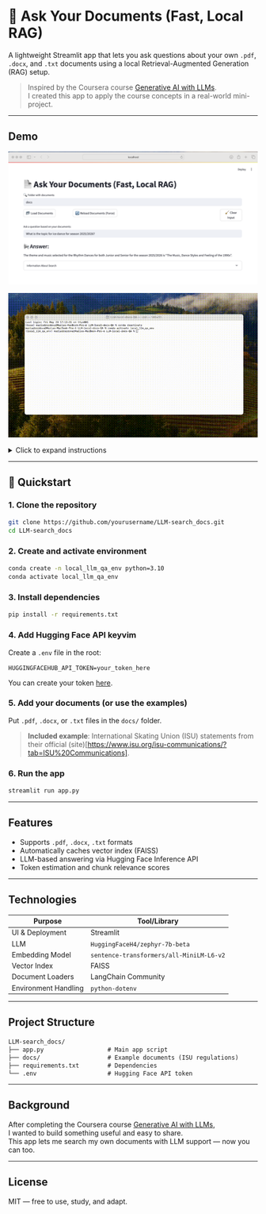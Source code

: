 # 📄 Ask Your Documents (Fast, Local RAG)

A lightweight Streamlit app that lets you ask questions about your own `.pdf`, `.docx`, and `.txt` documents using a local Retrieval-Augmented Generation (RAG) setup.

> Inspired by the Coursera course [Generative AI with LLMs](https://www.coursera.org/learn/generative-ai-with-llms).  
> I created this app to apply the course concepts in a real-world mini-project.

---

## Demo

![Screenshot of the app](demo/screenshot.png)

![App demo](demo/demo.gif)

<details>
<summary>Click to expand instructions</summary>

1. Load your documents into the `docs/` folder  
2. Press "Load Documents"  
3. Ask a question — for example:  
   **"What is the theme for Ice Dance 2025–2026?"**

</details>

---

## 🚀 Quickstart

### 1. Clone the repository

```bash
git clone https://github.com/yourusername/LLM-search_docs.git
cd LLM-search_docs
```

### 2. Create and activate environment

```bash
conda create -n local_llm_qa_env python=3.10
conda activate local_llm_qa_env
```

### 3. Install dependencies

```bash
pip install -r requirements.txt
```

### 4. Add Hugging Face API keyvim

Create a `.env` file in the root:

```
HUGGINGFACEHUB_API_TOKEN=your_token_here
```

You can create your token [here](https://huggingface.co/settings/tokens).

### 5. Add your documents (or use the examples)

Put `.pdf`, `.docx`, or `.txt` files in the `docs/` folder.  
> **Included example**: International Skating Union (ISU) statements from their official (site)[https://www.isu.org/isu-communications/?tab=ISU%20Communications].

### 6. Run the app

```bash
streamlit run app.py
```

---

## Features

- Supports `.pdf`, `.docx`, `.txt` formats
- Automatically caches vector index (FAISS)
- LLM-based answering via Hugging Face Inference API
- Token estimation and chunk relevance scores

---

## Technologies

| Purpose              | Tool/Library               |
|----------------------|----------------------------|
| UI & Deployment      | Streamlit                  |
| LLM                  | `HuggingFaceH4/zephyr-7b-beta` |
| Embedding Model      | `sentence-transformers/all-MiniLM-L6-v2` |
| Vector Index         | FAISS                      |
| Document Loaders     | LangChain Community        |
| Environment Handling | `python-dotenv`            |

---

## Project Structure

```
LLM-search_docs/
├── app.py                  # Main app script
├── docs/                   # Example documents (ISU regulations)
├── requirements.txt        # Dependencies
└── .env                    # Hugging Face API token
```

---

## Background

After completing the Coursera course [Generative AI with LLMs](https://www.coursera.org/learn/generative-ai-with-llms),  
I wanted to build something useful and easy to share.  
This app lets me search my own documents with LLM support — now you can too.

---

## License

MIT — free to use, study, and adapt.
